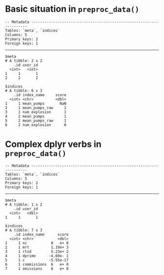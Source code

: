 # Basic situation in `preproc_data()`

    -- Metadata --------------------------------------------------------------------
    Tables: `meta`, `indices`
    Columns: 5
    Primary keys: 2
    Foreign keys: 1

---

    $meta
    # A tibble: 2 x 2
        .id user_id
      <int>   <int>
    1     1       1
    2     2       2
    
    $indices
    # A tibble: 6 x 3
        .id index_name     score
      <int> <chr>          <dbl>
    1     1 mean_pumps       NaN
    2     1 mean_pumps_raw     1
    3     1 num_explosion      1
    4     2 mean_pumps         1
    5     2 mean_pumps_raw     1
    6     2 num_explosion      0
    

# Complex dplyr verbs in `preproc_data()`

    -- Metadata --------------------------------------------------------------------
    Tables: `meta`, `indices`
    Columns: 5
    Primary keys: 2
    Foreign keys: 1

---

    $meta
    # A tibble: 1 x 2
        .id user_id
      <int>   <dbl>
    1     1       1
    
    $indices
    # A tibble: 7 x 3
        .id index_name      score
      <int> <chr>           <dbl>
    1     1 nc           8   e+ 0
    2     1 mrt          1.19e+ 3
    3     1 rtsd         5.23e+ 2
    4     1 dprime      -4.60e- 1
    5     1 c           -5.55e-17
    6     1 commissions  6   e+ 0
    7     1 omissions    6   e+ 0
    

